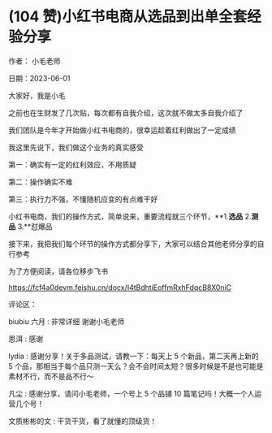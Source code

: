 
# (104 赞)小红书电商从选品到出单全套经验分享

 

 

作者：  小毛老师

日期：2023-06-01

大家好，我是小毛

之前也在生财发了几次贴，每次都有自我介绍，这次就不做太多自我介绍了

我们团队是今年才开始做小红书电商的，很幸运趁着红利做出了一定成绩

我这里先说下，我们做这个业务的真实感受

第一：确实有一定的红利效应，不用质疑

第二：操作确实不难

第三：执行力不强，不懂随机应变的有点难干好

小红书电商，我们的操作方式，简单说来，重要流程就三个环节，**1.**选品** 2.**测品** 3.**怼爆品

接下来，我把我们每个环节的操作方式都分享下，大家可以结合其他老师分享的自行参考

为了方便阅读，请各位移步飞书

https://fcf4a0devm.feishu.cn/docx/I4tBdhtiEoffmRxhFdqcB8X0niC 

 

评论区：

biubiu 六月 : 非常详细  谢谢小毛老师

思洱 : 感谢

lydia : 感谢分享！关于多品测试，请教一下：每天上 5 个新品，第二天再上新的 5 个品，那相当于每个品只测一天么？会不会时间太短？很多时候是不是也可能是素材不行，而不是品不行～

凡尘 : 感谢分享，请问小毛老师，一个号上 5 个品铺 10 篇笔记吗！大概一个人运营几个号！

文质彬彬的文 : 干货干货，看了就懂的顶级货！
